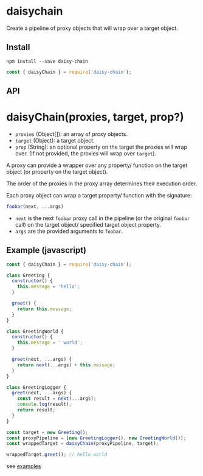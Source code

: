 # daisychain
Create a pipeline of proxy objects that will wrap over a target object.

## Install
`npm install --save daisy-chain`

```javascript
const { daisyChain } = require('daisy-chain');
```

## API

# daisyChain(proxies, target, prop?)

* `proxies` (Object[]): an array of proxy objects.
* `target` (Object): a target object.
* `prop` (String): an optional property on the target the proxies will wrap over. (If not provided, the proxies will wrap over `target`).

A proxy can provide a wrapper over any property/ function on the target object (or property on the target object).

The order of the proxies in the proxy array determines their execution order.

Each proxy object can wrap a target property/ function with the signature:

```javascript
foobar(next, ...args)
```

* `next` is the next `foobar` proxy call in the pipeline (or the original `foobar` call) on the target object/ specified target object property.
* `args` are the provided arguments to `foobar`.

## Example (javascript)
```javascript
const { daisyChain } = require('daisy-chain');

class Greeting {
  constructor() {
    this.message = 'hello';
  }

  greet() {
    return this.message;
  }
}

class GreetingWorld {
  constructor() {
    this.message = ' world';
  }

  greet(next, ...args) {
    return next(...args) + this.message;
  }
}

class GreetingLogger {
  greet(next, ...args) {
    const result = next(...args);
    console.log(result);
    return result;
  }
}

const target = new Greeting();
const proxyPipeline = [new GreetingLogger(), new GreetingWorld()];
const wrappedTarget = daisyChain(proxyPipeline, target);

wrappedTarget.greet(); // hello world
```

see [examples](https://github.com/danielglennross/daisy-chain/tree/master/examples)